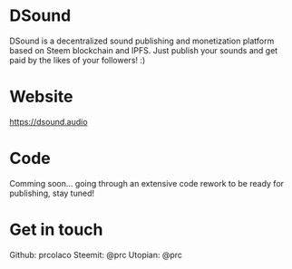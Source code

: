 # DSound
DSound is a decentralized sound publishing and monetization platform based on Steem blockchain and IPFS. Just publish your sounds and get paid by the likes of your followers! :)

# Website

https://dsound.audio

# Code

Comming soon... going through an extensive code rework to be ready for publishing, stay tuned!

# Get in touch

Github: prcolaco
Steemit: @prc
Utopian: @prc
